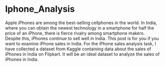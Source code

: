 # Iphone_Analysis
Apple iPhones are among the best-selling cellphones in the world. In India, where you can obtain the newest technology in a smartphone for half the price of an iPhone, there is fierce rivalry among smartphone makers. 
Despite this, iPhones continue to sell well in India. This post is for you if you want to examine iPhone sales in India.
For the iPhone sales analysis task, I have collected a dataset from Kaggle containing data about the sales of iPhones in India on Flipkart. It will be an ideal dataset to analyze the sales of iPhones in India. 
